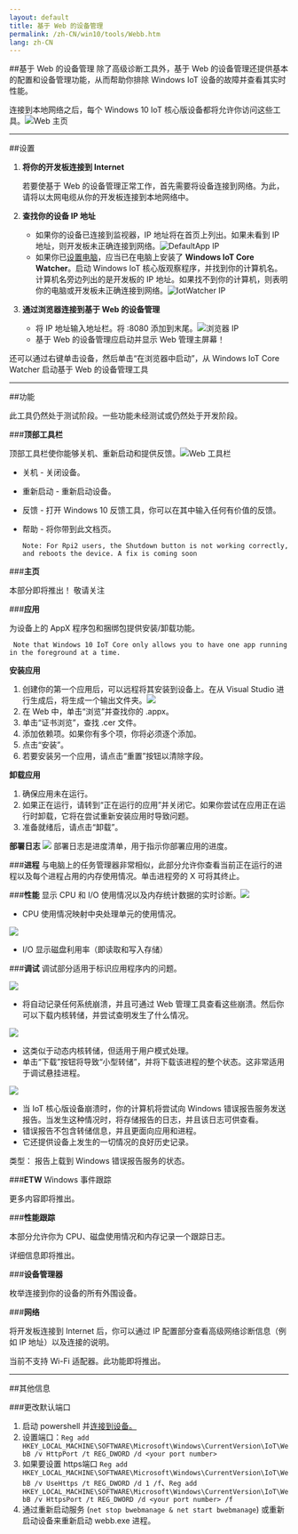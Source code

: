 ```yaml
---
layout: default
title: 基于 Web 的设备管理
permalink: /zh-CN/win10/tools/Webb.htm
lang: zh-CN
---
```


<div class="container" markdown="1">

##基于 Web 的设备管理
   除了高级诊断工具外，基于 Web 的设备管理还提供基本的配置和设备管理功能，从而帮助你排除 Windows IoT 设备的故障并查看其实时性能。
   
   连接到本地网络之后，每个 Windows 10 IoT 核心版设备都将允许你访问这些工具。![Web 主页]({{site.baseurl}}/Resources/images/webb/webb.png)

<hr>


##设置
1. **将你的开发板连接到 Internet**

   若要使基于 Web 的设备管理正常工作，首先需要将设备连接到网络。为此，请将以太网电缆从你的开发板连接到本地网络中。

2. **查找你的设备 IP 地址**
    * 如果你的设备已连接到监视器，IP 地址将在首页上列出。如果未看到 IP 地址，则开发板未正确连接到网络。![DefaultApp IP]({{site.baseurl}}/Resources/images/webb/defaultapp_ip.png)
	* 如果你已[设置电脑]({{site.baseurl}}/{{page.lang}}/win10/SetupPC.htm)，应当已在电脑上安装了 **Windows IoT Core Watcher**。启动 Windows IoT 核心版观察程序，并找到你的计算机名。计算机名旁边列出的是开发板的 IP 地址。如果找不到你的计算机，则表明你的电脑或开发板未正确连接到网络。![IotWatcher IP]({{site.baseurl}}/Resources/images/IoTCoreWatcher.PNG)

3. **通过浏览器连接到基于 Web 的设备管理**
    * 将 IP 地址输入地址栏。将 :8080 添加到末尾。![浏览器 IP]({{site.baseurl}}/Resources/images/webb/browser_ip.png)
    * 基于 Web 的设备管理应启动并显示 Web 管理主屏幕！

 还可以通过右键单击设备，然后单击“在浏览器中启动”，从 Windows IoT Core Watcher 启动基于 Web 的设备管理工具

<hr>






##功能

此工具仍然处于测试阶段。一些功能未经测试或仍然处于开发阶段。

###**顶部工具栏**
    
顶部工具栏使你能够关机、重新启动和提供反馈。![Web 工具栏]({{site.baseurl}}/Resources/images/webb/toolbar.png)

* 关机 - 关闭设备。
* 重新启动 - 重新启动设备。
* 反馈 - 打开 Windows 10 反馈工具，你可以在其中输入任何有价值的反馈。
* 帮助 - 将你带到此文档页。

   ```Note: For Rpi2 users, the Shutdown button is not working correctly, and reboots the device. A fix is coming soon```

###**主页**

本部分即将推出！ 敬请关注

###**应用**

为设备上的 AppX 程序包和捆绑包提供安装/卸载功能。

``` Note that Windows 10 IoT Core only allows you to have one app running in the foreground at a time.```

**安装应用**

1.	创建你的第一个应用后，可以远程将其安装到设备上。在从 Visual Studio 进行生成后，将生成一个输出文件夹。<img class = "screen-snippet" src="{{site.baseurl}}/Resources/images/webb/installapp0.png">	
2.	在 Web 中，单击“浏览”并查找你的 .appx。
3.	单击“证书浏览”，查找 .cer 文件。 
4.	添加依赖项。如果你有多个项，你将必须逐个添加。 	
5.	点击“安装”。 
6.	若要安装另一个应用，请点击“重置”按钮以清除字段。


**卸载应用**

1.	确保应用未在运行。 
2.	如果正在运行，请转到“正在运行的应用”并关闭它。如果你尝试在应用正在运行时卸载，它将在尝试重新安装应用时导致问题。 
3.	准备就绪后，请点击“卸载”。
    

**部署日志** <img class="screen-snippet" src="{{site.baseurl}}/Resources/images/webb/deploymentlog.png"> 部署日志是进度清单，用于指示你部署应用的进度。

###**进程**
与电脑上的任务管理器非常相似，此部分允许你查看当前正在运行的进程以及每个进程占用的内存使用情况。单击进程旁的 X 可将其终止。

###**性能**
显示 CPU 和 I/O 使用情况以及内存统计数据的实时诊断。<img src="{{site.baseurl}}/Resources/images/webb/iograph.png">

* CPU 使用情况映射中央处理单元的使用情况。

<img src="{{site.baseurl}}/Resources/images/webb/cpugraph.png">

* I/O 显示磁盘利用率（即读取和写入存储）

###**调试**
调试部分适用于标识应用程序内的问题。

<img src="{{site.baseurl}}/Resources/images/webb/debug1.png">

* 将自动记录任何系统崩溃，并且可通过 Web 管理工具查看这些崩溃。然后你可以下载内核转储，并尝试查明发生了什么情况。

<img src="{{site.baseurl}}/Resources/images/webb/debug2.png">

* 这类似于动态内核转储，但适用于用户模式处理。 
* 单击“下载”按钮将导致“小型转储”，并将下载该进程的整个状态。这非常适用于调试悬挂进程。

<img src="{{site.baseurl}}/Resources/images/webb/debug3.png">

* 当 IoT 核心版设备崩溃时，你的计算机将尝试向 Windows 错误报告服务发送报告。当发生这种情况时，将存储报告的日志，并且该日志可供查看。
* 错误报告不包含转储信息，并且更面向应用和进程。 
* 它还提供设备上发生的一切情况的良好历史记录。 

类型： 报告上载到 Windows 错误报告服务的状态。

###**ETW**
Windows 事件跟踪

更多内容即将推出。

###**性能跟踪**

本部分允许你为 CPU、磁盘使用情况和内存记录一个跟踪日志。

详细信息即将推出。

###**设备管理器**

枚举连接到你的设备的所有外围设备。

###**网络**

将开发板连接到 Internet 后，你可以通过 IP 配置部分查看高级网络诊断信息（例如 IP 地址）以及连接的说明。

当前不支持 Wi-Fi 适配器。此功能即将推出。<hr>


##其他信息

###更改默认端口
1. 启动 powershell 并[连接到设备。]({{site.baseurl}}/{{page.lang}}/win10/samples/PowerShell.htm)
2. 设置端口：```Reg add HKEY_LOCAL_MACHINE\SOFTWARE\Microsoft\Windows\CurrentVersion\IoT\WebB /v HttpPort /t REG_DWORD /d <your port number>```
3. 如果要设置 https端口 ```Reg add HKEY_LOCAL_MACHINE\SOFTWARE\Microsoft\Windows\CurrentVersion\IoT\WebB /v UseHttps /t REG_DWORD /d 1 /f```、```Reg add HKEY_LOCAL_MACHINE\SOFTWARE\Microsoft\Windows\CurrentVersion\IoT\WebB /v HttpsPort /t REG_DWORD /d <your port number> /f```
3. 通过重新启动服务 \(```net stop bwebmanage & net start bwebmanage```\) 或重新启动设备来重新启动 webb.exe 进程。




</div>
